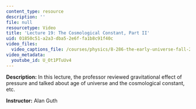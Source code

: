 ```yaml
---
content_type: resource
description: ''
file: null
resourcetype: Video
title: 'Lecture 19: The Cosmological Constant, Part II'
uid: 01850c51-a2a3-dba5-2e6f-fa1b8c91f40c
video_files:
  video_captions_file: /courses/physics/8-286-the-early-universe-fall-2013/video-lectures/lecture-19-the-cosmological-constant/U_Ot1PTuUv4.vtt
video_metadata:
  youtube_id: U_Ot1PTuUv4
---
```


**Description:** In this lecture, the professor reviewed gravitational effect of pressure and talked about age of universe and the cosmological constant, etc.

**Instructor:** Alan Guth